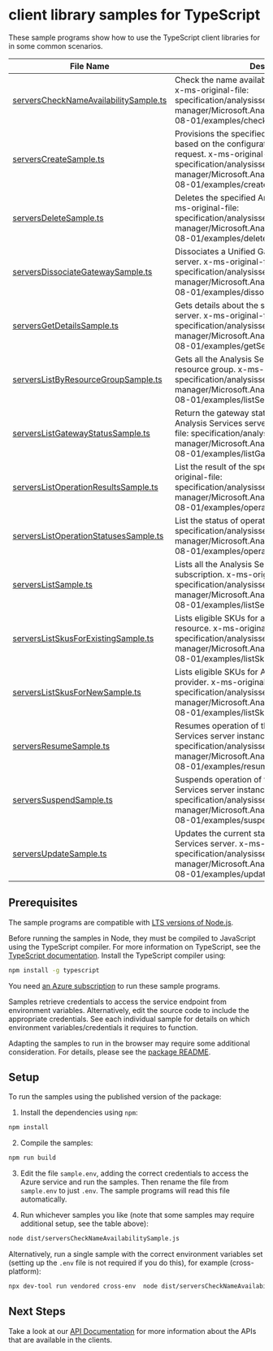 # client library samples for TypeScript

These sample programs show how to use the TypeScript client libraries for in some common scenarios.

| **File Name**                                                               | **Description**                                                                                                                                                                                                                                    |
| --------------------------------------------------------------------------- | -------------------------------------------------------------------------------------------------------------------------------------------------------------------------------------------------------------------------------------------------- |
| [serversCheckNameAvailabilitySample.ts][serverschecknameavailabilitysample] | Check the name availability in the target location. x-ms-original-file: specification/analysisservices/resource-manager/Microsoft.AnalysisServices/stable/2017-08-01/examples/checkNameAvailability.json                                           |
| [serversCreateSample.ts][serverscreatesample]                               | Provisions the specified Analysis Services server based on the configuration specified in the request. x-ms-original-file: specification/analysisservices/resource-manager/Microsoft.AnalysisServices/stable/2017-08-01/examples/createServer.json |
| [serversDeleteSample.ts][serversdeletesample]                               | Deletes the specified Analysis Services server. x-ms-original-file: specification/analysisservices/resource-manager/Microsoft.AnalysisServices/stable/2017-08-01/examples/deleteServer.json                                                        |
| [serversDissociateGatewaySample.ts][serversdissociategatewaysample]         | Dissociates a Unified Gateway associated with the server. x-ms-original-file: specification/analysisservices/resource-manager/Microsoft.AnalysisServices/stable/2017-08-01/examples/dissociateGateway.json                                         |
| [serversGetDetailsSample.ts][serversgetdetailssample]                       | Gets details about the specified Analysis Services server. x-ms-original-file: specification/analysisservices/resource-manager/Microsoft.AnalysisServices/stable/2017-08-01/examples/getServer.json                                                |
| [serversListByResourceGroupSample.ts][serverslistbyresourcegroupsample]     | Gets all the Analysis Services servers for the given resource group. x-ms-original-file: specification/analysisservices/resource-manager/Microsoft.AnalysisServices/stable/2017-08-01/examples/listServersInResourceGroup.json                     |
| [serversListGatewayStatusSample.ts][serverslistgatewaystatussample]         | Return the gateway status of the specified Analysis Services server instance. x-ms-original-file: specification/analysisservices/resource-manager/Microsoft.AnalysisServices/stable/2017-08-01/examples/listGatewayStatus.json                     |
| [serversListOperationResultsSample.ts][serverslistoperationresultssample]   | List the result of the specified operation. x-ms-original-file: specification/analysisservices/resource-manager/Microsoft.AnalysisServices/stable/2017-08-01/examples/operationResults.json                                                        |
| [serversListOperationStatusesSample.ts][serverslistoperationstatusessample] | List the status of operation. x-ms-original-file: specification/analysisservices/resource-manager/Microsoft.AnalysisServices/stable/2017-08-01/examples/operationStatuses.json                                                                     |
| [serversListSample.ts][serverslistsample]                                   | Lists all the Analysis Services servers for the given subscription. x-ms-original-file: specification/analysisservices/resource-manager/Microsoft.AnalysisServices/stable/2017-08-01/examples/listServers.json                                     |
| [serversListSkusForExistingSample.ts][serverslistskusforexistingsample]     | Lists eligible SKUs for an Analysis Services resource. x-ms-original-file: specification/analysisservices/resource-manager/Microsoft.AnalysisServices/stable/2017-08-01/examples/listSkusForExisting.json                                          |
| [serversListSkusForNewSample.ts][serverslistskusfornewsample]               | Lists eligible SKUs for Analysis Services resource provider. x-ms-original-file: specification/analysisservices/resource-manager/Microsoft.AnalysisServices/stable/2017-08-01/examples/listSkusForNew.json                                         |
| [serversResumeSample.ts][serversresumesample]                               | Resumes operation of the specified Analysis Services server instance. x-ms-original-file: specification/analysisservices/resource-manager/Microsoft.AnalysisServices/stable/2017-08-01/examples/resumeServer.json                                  |
| [serversSuspendSample.ts][serverssuspendsample]                             | Suspends operation of the specified Analysis Services server instance. x-ms-original-file: specification/analysisservices/resource-manager/Microsoft.AnalysisServices/stable/2017-08-01/examples/suspendServer.json                                |
| [serversUpdateSample.ts][serversupdatesample]                               | Updates the current state of the specified Analysis Services server. x-ms-original-file: specification/analysisservices/resource-manager/Microsoft.AnalysisServices/stable/2017-08-01/examples/updateServer.json                                   |

## Prerequisites

The sample programs are compatible with [LTS versions of Node.js](https://github.com/nodejs/release#release-schedule).

Before running the samples in Node, they must be compiled to JavaScript using the TypeScript compiler. For more information on TypeScript, see the [TypeScript documentation][typescript]. Install the TypeScript compiler using:

```bash
npm install -g typescript
```

You need [an Azure subscription][freesub] to run these sample programs.

Samples retrieve credentials to access the service endpoint from environment variables. Alternatively, edit the source code to include the appropriate credentials. See each individual sample for details on which environment variables/credentials it requires to function.

Adapting the samples to run in the browser may require some additional consideration. For details, please see the [package README][package].

## Setup

To run the samples using the published version of the package:

1. Install the dependencies using `npm`:

```bash
npm install
```

2. Compile the samples:

```bash
npm run build
```

3. Edit the file `sample.env`, adding the correct credentials to access the Azure service and run the samples. Then rename the file from `sample.env` to just `.env`. The sample programs will read this file automatically.

4. Run whichever samples you like (note that some samples may require additional setup, see the table above):

```bash
node dist/serversCheckNameAvailabilitySample.js
```

Alternatively, run a single sample with the correct environment variables set (setting up the `.env` file is not required if you do this), for example (cross-platform):

```bash
npx dev-tool run vendored cross-env  node dist/serversCheckNameAvailabilitySample.js
```

## Next Steps

Take a look at our [API Documentation][apiref] for more information about the APIs that are available in the clients.

[serverschecknameavailabilitysample]: https://github.com/Azure/azure-sdk-for-js/blob/main/sdk/analysisservices/arm-analysisservices/samples/v4/typescript/src/serversCheckNameAvailabilitySample.ts
[serverscreatesample]: https://github.com/Azure/azure-sdk-for-js/blob/main/sdk/analysisservices/arm-analysisservices/samples/v4/typescript/src/serversCreateSample.ts
[serversdeletesample]: https://github.com/Azure/azure-sdk-for-js/blob/main/sdk/analysisservices/arm-analysisservices/samples/v4/typescript/src/serversDeleteSample.ts
[serversdissociategatewaysample]: https://github.com/Azure/azure-sdk-for-js/blob/main/sdk/analysisservices/arm-analysisservices/samples/v4/typescript/src/serversDissociateGatewaySample.ts
[serversgetdetailssample]: https://github.com/Azure/azure-sdk-for-js/blob/main/sdk/analysisservices/arm-analysisservices/samples/v4/typescript/src/serversGetDetailsSample.ts
[serverslistbyresourcegroupsample]: https://github.com/Azure/azure-sdk-for-js/blob/main/sdk/analysisservices/arm-analysisservices/samples/v4/typescript/src/serversListByResourceGroupSample.ts
[serverslistgatewaystatussample]: https://github.com/Azure/azure-sdk-for-js/blob/main/sdk/analysisservices/arm-analysisservices/samples/v4/typescript/src/serversListGatewayStatusSample.ts
[serverslistoperationresultssample]: https://github.com/Azure/azure-sdk-for-js/blob/main/sdk/analysisservices/arm-analysisservices/samples/v4/typescript/src/serversListOperationResultsSample.ts
[serverslistoperationstatusessample]: https://github.com/Azure/azure-sdk-for-js/blob/main/sdk/analysisservices/arm-analysisservices/samples/v4/typescript/src/serversListOperationStatusesSample.ts
[serverslistsample]: https://github.com/Azure/azure-sdk-for-js/blob/main/sdk/analysisservices/arm-analysisservices/samples/v4/typescript/src/serversListSample.ts
[serverslistskusforexistingsample]: https://github.com/Azure/azure-sdk-for-js/blob/main/sdk/analysisservices/arm-analysisservices/samples/v4/typescript/src/serversListSkusForExistingSample.ts
[serverslistskusfornewsample]: https://github.com/Azure/azure-sdk-for-js/blob/main/sdk/analysisservices/arm-analysisservices/samples/v4/typescript/src/serversListSkusForNewSample.ts
[serversresumesample]: https://github.com/Azure/azure-sdk-for-js/blob/main/sdk/analysisservices/arm-analysisservices/samples/v4/typescript/src/serversResumeSample.ts
[serverssuspendsample]: https://github.com/Azure/azure-sdk-for-js/blob/main/sdk/analysisservices/arm-analysisservices/samples/v4/typescript/src/serversSuspendSample.ts
[serversupdatesample]: https://github.com/Azure/azure-sdk-for-js/blob/main/sdk/analysisservices/arm-analysisservices/samples/v4/typescript/src/serversUpdateSample.ts
[apiref]: https://learn.microsoft.com/javascript/api/@azure/arm-analysisservices?view=azure-node-preview
[freesub]: https://azure.microsoft.com/free/
[package]: https://github.com/Azure/azure-sdk-for-js/tree/main/sdk/analysisservices/arm-analysisservices/README.md
[typescript]: https://www.typescriptlang.org/docs/home.html
